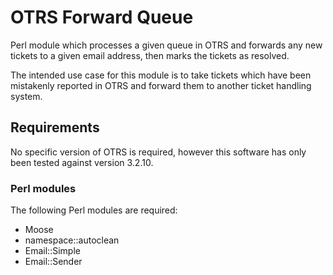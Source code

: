 # OTRS Forward Queue

Perl module which processes a given queue in OTRS and forwards any new tickets to a given email address, then marks the tickets as resolved.

The intended use case for this module is to take tickets which have been mistakenly reported in OTRS and forward them to another ticket handling system.

## Requirements

No specific version of OTRS is required, however this software has only been tested against version 3.2.10.

### Perl modules

The following Perl modules are required:

 * Moose
 * namespace::autoclean
 * Email::Simple
 * Email::Sender
 
